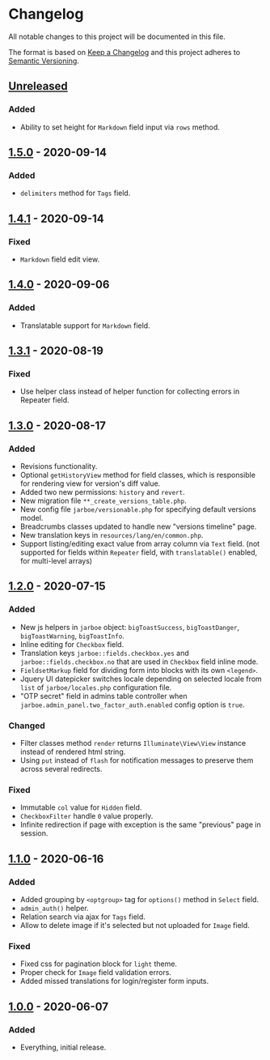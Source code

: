 # Changelog
All notable changes to this project will be documented in this file.

The format is based on [Keep a Changelog](http://keepachangelog.com/en/1.0.0/)
and this project adheres to [Semantic Versioning](http://semver.org/spec/v2.0.0.html).

## [Unreleased]
### Added
- Ability to set height for `Markdown` field input via `rows` method.

## [1.5.0] - 2020-09-14
### Added
- `delimiters` method for `Tags` field.

## [1.4.1] - 2020-09-14
### Fixed
- `Markdown` field edit view.

## [1.4.0] - 2020-09-06
### Added
- Translatable support for `Markdown` field.

## [1.3.1] - 2020-08-19
### Fixed
- Use helper class instead of helper function for collecting errors in Repeater field.

## [1.3.0] - 2020-08-17
### Added
- Revisions functionality.
- Optional `getHistoryView` method for field classes, which is responsible for rendering view for version's diff value.
- Added two new permissions: `history` and `revert`.
- New migration file `**_create_versions_table.php`.
- New config file `jarboe/versionable.php` for specifying default versions model.
- Breadcrumbs classes updated to handle new "versions timeline" page.
- New translation keys in `resources/lang/en/common.php`.
- Support listing/editing exact value from array column via `Text` field. (not supported for fields within `Repeater` field, with `translatable()` enabled, for multi-level arrays)

## [1.2.0] - 2020-07-15
### Added
- New js helpers in `jarboe` object: `bigToastSuccess`, `bigToastDanger`, `bigToastWarning`, `bigToastInfo`.
- Inline editing for `Checkbox` field.
- Translation keys `jarboe::fields.checkbox.yes` and `jarboe::fields.checkbox.no` that are used in `Checkbox` field inline mode.
- `FieldsetMarkup` field for dividing form into blocks with its own `<legend>`.
- Jquery UI datepicker switches locale depending on selected locale from `list` of `jarboe/locales.php` configuration file.
- "OTP secret" field in admins table controller when `jarboe.admin_panel.two_factor_auth.enabled` config option is `true`.

### Changed
- Filter classes method `render` returns `Illuminate\View\View` instance instead of rendered html string.
- Using `put` instead of `flash` for notification messages to preserve them across several redirects.

### Fixed
- Immutable `col` value for `Hidden` field.
- `CheckboxFilter` handle `0` value properly.
- Infinite redirection if page with exception is the same "previous" page in session.

## [1.1.0] - 2020-06-16
### Added
- Added grouping by `<optgroup>` tag for `options()` method in `Select` field.
- `admin_auth()` helper.
- Relation search via ajax for `Tags` field.
- Allow to delete image if it's selected but not uploaded for `Image` field.

### Fixed
- Fixed css for pagination block for `light` theme.
- Proper check for `Image` field validation errors.
- Added missed translations for login/register form inputs.

## [1.0.0] - 2020-06-07
### Added
- Everything, initial release.


[Unreleased]: https://github.com/Cherry-Pie/Jarboe/compare/1.5.0...master
[1.5.0]: https://github.com/Cherry-Pie/Jarboe/compare/1.4.1...1.5.0
[1.4.1]: https://github.com/Cherry-Pie/Jarboe/compare/1.4.0...1.4.1
[1.4.0]: https://github.com/Cherry-Pie/Jarboe/compare/1.3.1...1.4.0
[1.3.1]: https://github.com/Cherry-Pie/Jarboe/compare/1.3.0...1.3.1
[1.3.0]: https://github.com/Cherry-Pie/Jarboe/compare/1.2.0...1.3.0
[1.2.0]: https://github.com/Cherry-Pie/Jarboe/compare/1.1.0...1.2.0
[1.1.0]: https://github.com/Cherry-Pie/Jarboe/compare/1.0.0...1.1.0
[1.0.0]: https://github.com/Cherry-Pie/Jarboe
